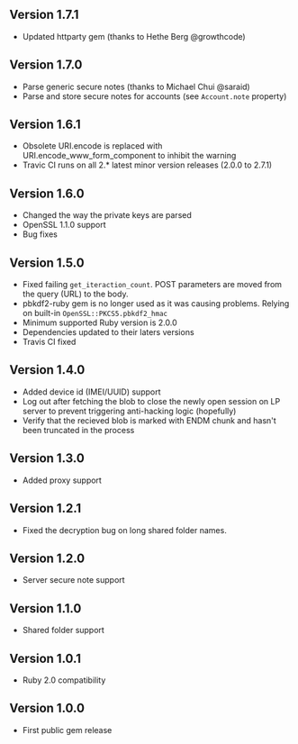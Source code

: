 Version 1.7.1
-------------

- Updated httparty gem (thanks to Hethe Berg @growthcode)

Version 1.7.0
-------------

- Parse generic secure notes (thanks to Michael Chui @saraid)
- Parse and store secure notes for accounts (see `Account.note` property)

Version 1.6.1
-------------

- Obsolete URI.encode is replaced with URI.encode_www_form_component to
  inhibit the warning
- Travic CI runs on all 2.* latest minor version releases (2.0.0 to 2.7.1)

Version 1.6.0
-------------

- Changed the way the private keys are parsed
- OpenSSL 1.1.0 support
- Bug fixes

Version 1.5.0
-------------

- Fixed failing `get_iteraction_count`. POST parameters are moved from the
  query (URL) to the body.
- pbkdf2-ruby gem is no longer used as it was causing problems. Relying on
  built-in `OpenSSL::PKCS5.pbkdf2_hmac`
- Minimum supported Ruby version is 2.0.0
- Dependencies updated to their laters versions
- Travis CI fixed

Version 1.4.0
-------------

- Added device id (IMEI/UUID) support
- Log out after fetching the blob to close the newly open session on LP server
  to prevent triggering anti-hacking logic (hopefully)
- Verify that the recieved blob is marked with ENDM chunk and hasn't been
  truncated in the process


Version 1.3.0
-------------

- Added proxy support


Version 1.2.1
-------------

- Fixed the decryption bug on long shared folder names.


Version 1.2.0
-------------

- Server secure note support


Version 1.1.0
-------------

- Shared folder support


Version 1.0.1
-------------

- Ruby 2.0 compatibility


Version 1.0.0
-------------

- First public gem release
